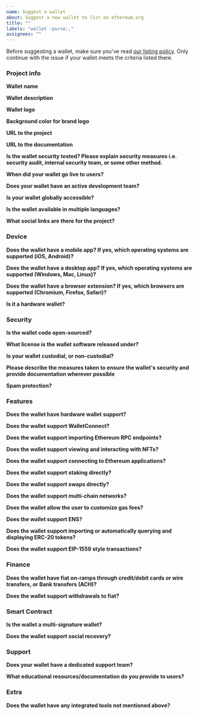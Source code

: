 ```yaml
---
name: Suggest a wallet
about: Suggest a new wallet to list on ethereum.org
title: ""
labels: "wallet :purse:,"
assignees: ""
---
```


Before suggesting a wallet, make sure you've read [our listing policy](https://www.ethereum.org/en/contributing/adding-products/). Only continue with the issue if your wallet meets the criteria listed there.


### Project info

**Wallet name**

  <!-- Please provide the official name of the wallet -->

**Wallet description**

<!-- Please provide a short 1-2 sentence description of the wallet. Avoid unsubstantiated marketing claims like “the best Ethereum wallet”. -->

**Wallet logo**

<!-- Please provide an SVG or hi-res transparent PNG -->

**Background color for brand logo**

<!-- Please provide a hex code for the brand color. This will be added to the background of the wallet card. -->

**URL to the project**

<!-- Please provide a URL (e.g. to the website of the wallet) -->

**URL to the documentation**

<!-- Please provide a URL to the documentation -->

**Is the wallet security tested? Please explain security measures i.e. security audit, internal security team, or some other method.**

<!-- Please explain any security measures you have taken to ensure your wallet is secure -->

**When did your wallet go live to users?**

<!-- Please provide a date when your wallet was usable by the public. -->

**Does your wallet have an active development team?**

<!-- Are developers actively working on the wallet? Provide proof that the wallet is actively being worked on (ex. GitHub repo link). -->

**Is your wallet globally accessible?**

<!-- Please list any KYC requirements or geographic limitations of your wallet, if any exist. -->

**Is the wallet available in multiple languages?**

<!-- Please list languages that the wallet actively supports -->

**What social links are there for the project?**

<!-- Please provide social links for the wallet (Discord, Twitter, etc.) -->

### Device

**Does the wallet have a mobile app? If yes, which operating systems are supported (iOS, Android)?**

<!-- Please provide app store links for the operating systems supported. -->

**Does the wallet have a desktop app? If yes, which operating systems are supported (Windows, Mac, Linux)?**

<!-- Please provide links and information for the desktop operating systems supported. -->

**Does the wallet have a browser extension? If yes, which browsers are supported (Chromium, Firefox, Safari)?**

<!-- Please provide links and information for the browsers that are supported. -->

**Is it a hardware wallet?**

<!-- How does it broadcast signed transactions (e.g. USB, Bluetooth, QR code)?  -->

### Security

**Is the wallet code open-sourced?**

<!-- If yes, please provide a direct link to the repository. -->

**What license is the wallet software released under?**

<!-- Please provide information on the software license used for the wallet. -->

**Is your wallet custodial, or non-custodial?**

<!-- Do users have access to their public and private keys? Does anyone else? If your company/project were to disappear, would users still be able to access their funds? -->

**Please describe the measures taken to ensure the wallet's security and provide documentation wherever possible**

<!-- Please provide a link to any security audits or code reports. If you haven't been audited but think your wallet should be listed anyway, explain here. -->

**Spam protection?**

<!-- Does the wallet employ any practices to warn users against potential spam (e.g. when interacting with suspicious accounts/contracts)? -->

### Features

**Does the wallet have hardware wallet support?**

<!-- Please provide information on how a user can connect a hardware wallet to this wallet. -->

**Does the wallet support WalletConnect?**

<!-- Please provide information on if the wallet supports WalletConnect. -->

**Does the wallet support importing Ethereum RPC endpoints?**

<!-- Please provide documentation on how a user can import an Ethereum RPC into the wallet. -->

**Does the wallet support viewing and interacting with NFTs?**

<!-- Please provide information on the experience of NFTs in the wallet. -->

**Does the wallet support connecting to Ethereum applications?**

<!-- Please provide documentation for how users connect to applications. List examples (ie. connect wallet to dapp, in wallet browser, etc.) -->

**Does the wallet support staking directly?**

<!-- Please provide documentation on direct staking this wallet supports. -->

**Does the wallet support swaps directly?**

<!-- Please provide documentation on swaps. -->

**Does the wallet support multi-chain networks?**

<!-- Please provide documentation on multi-chain networks this wallet supports. -->

**Does the wallet allow the user to customize gas fees?**

<!-- Please provide documentation on how users can customize gas fees for transactions. -->

**Does the wallet support ENS?**

<!-- Please provide information on ENS support. -->

**Does the wallet support importing or automatically querying and displaying ERC-20 tokens?**

<!-- Please provide documentation on how to import tokens into the wallet. -->

**Does the wallet support EIP-1559 style transactions?**

<!-- Please provide information on how the type of transactions this wallet supports. -->

### Finance

**Does the wallet have fiat on-ramps through credit/debit cards or wire transfers, or Bank transfers (ACH)?**

<!-- Please provide documentation on how a user is able to onboard and purchase crypto in the wallet. -->
<!-- Credit/debit cards -->
<!-- Wire transfer -->
<!-- Bank Transfer (ACH) -->

**Does the wallet support withdrawals to fiat?**

<!-- Can a user cash out their crypto assets directly to a card or bank account? Please provide documentation. -->

### Smart Contract

**Is the wallet a multi-signature wallet?**

<!-- Please provide documentation on how users set up and use the multisig functionality for the wallet. -->

**Does the wallet support social recovery?**

<!-- Please provide documentation on how users set up guardians and use social recovery for the wallet. -->

### Support

**Does your wallet have a dedicated support team?**

<!-- Where should we send users that are having issues? -->
<!-- How fast is your support? -->

**What educational resources/documentation do you provide to users?**

<!-- Please provide links to developer documentation, user documentation, and/or educational resources -->
### Extra

**Does the wallet have any integrated tools not mentioned above?**

<!-- Please provide any information about extra features this wallet has that we may have missed in the above criteria. (e.g. privacy features, transaction batching, etc). -->
